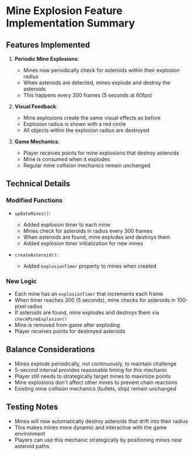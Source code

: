 # Mine Explosion Feature Implementation Summary

## Features Implemented

1. **Periodic Mine Explosions**:
   - Mines now periodically check for asteroids within their explosion radius
   - When asteroids are detected, mines explode and destroy the asteroids
   - This happens every 300 frames (5 seconds at 60fps)

2. **Visual Feedback**:
   - Mine explosions create the same visual effects as before
   - Explosion radius is shown with a red circle
   - All objects within the explosion radius are destroyed

3. **Game Mechanics**:
   - Player receives points for mine explosions that destroy asteroids
   - Mine is consumed when it explodes
   - Regular mine collision mechanics remain unchanged

## Technical Details

### Modified Functions
- `updateMines()`: 
  - Added explosion timer to each mine
  - Mines check for asteroids in radius every 300 frames
  - When asteroids are found, mine explodes and destroys them
  - Added explosion timer initialization for new mines

- `createAsteroid()`:
  - Added `explosionTimer` property to mines when created

### New Logic
- Each mine has an `explosionTimer` that increments each frame
- When timer reaches 300 (5 seconds), mine checks for asteroids in 100-pixel radius
- If asteroids are found, mine explodes and destroys them via `checkMineExplosion()`
- Mine is removed from game after exploding
- Player receives points for destroyed asteroids

## Balance Considerations

- Mines explode periodically, not continuously, to maintain challenge
- 5-second interval provides reasonable timing for this mechanic
- Player still needs to strategically target mines to maximize points
- Mine explosions don't affect other mines to prevent chain reactions
- Existing mine collision mechanics (bullets, ship) remain unchanged

## Testing Notes

- Mines will now automatically destroy asteroids that drift into their radius
- This makes mines more dynamic and interactive with the game environment
- Players can use this mechanic strategically by positioning mines near asteroid paths